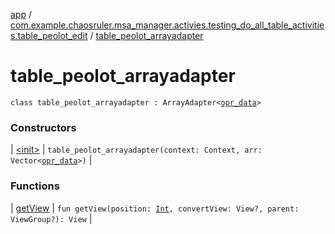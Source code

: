 [app](../../index.md) / [com.example.chaosruler.msa_manager.activies.testing_do_all_table_activities.table_peolot_edit](../index.md) / [table_peolot_arrayadapter](.)

# table_peolot_arrayadapter

`class table_peolot_arrayadapter : ArrayAdapter<`[`opr_data`](../../com.example.chaosruler.msa_manager.object_types/opr_data/index.md)`>`

### Constructors

| [&lt;init&gt;](-init-.md) | `table_peolot_arrayadapter(context: Context, arr: Vector<`[`opr_data`](../../com.example.chaosruler.msa_manager.object_types/opr_data/index.md)`>)` |

### Functions

| [getView](get-view.md) | `fun getView(position: `[`Int`](https://kotlinlang.org/api/latest/jvm/stdlib/kotlin/-int/index.html)`, convertView: View?, parent: ViewGroup?): View` |

